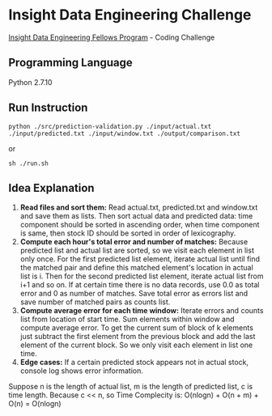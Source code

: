 # Insight Data Engineering Challenge
[Insight Data Engineering Fellows Program](https://www.insightdataengineering.com) - Coding Challenge

## Programming Language
Python 2.7.10

## Run Instruction
```
python ./src/prediction-validation.py ./input/actual.txt ./input/predicted.txt ./input/window.txt ./output/comparison.txt
```
or

```
sh ./run.sh
```

## Idea Explanation
1. **Read files and sort them:** Read actual.txt, predicted.txt and window.txt and save them as lists. Then sort actual data and predicted data: time component should be sorted in ascending order, when time component is same, then stock ID should be sorted in order of lexicography.
2. **Compute each hour's total error and number of matches:** Because predicted list and actual list are sorted, so we visit each element in list only once. For the first predicted list element, iterate actual list until find the matched pair and define this matched element's location in actual list is i. Then for the second predicted list element, iterate actual list from i+1 and so on.  If at certain time there is no data records, use 0.0 as total error and 0 as number of matches. Save total error as errors list and save number of matched pairs as counts list.
3. **Compute average error for each time window:** Iterate errors and counts list from location of start time. Sum elements within window and compute average error. To get the current sum of block of k elements just subtract the first element from the previous block and add the last element of the current block. So we only visit each element in list one time. 
4. **Edge cases:** If a certain predicted stock appears not in actual stock, console log shows error information.

Suppose n is the length of actual list, m is the length of predicted list, c is time length. Because c << n, so Time Complecity is: O(nlogn) + O(n + m) + O(n) = O(nlogn)

